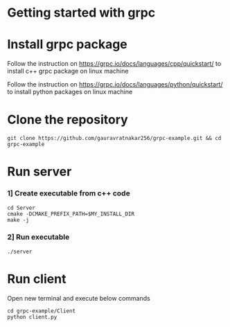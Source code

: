 # Getting started with grpc 

# Install grpc package 

Follow the instruction on https://grpc.io/docs/languages/cpp/quickstart/ to install c++ grpc package on linux machine

Follow the instruction on https://grpc.io/docs/languages/python/quickstart/ to install python packages on linux machine

# Clone the repository

```
git clone https://github.com/gauravratnakar256/grpc-example.git && cd grpc-example
```

# Run server

### 1] Create executable from c++ code

```
cd Server
cmake -DCMAKE_PREFIX_PATH=$MY_INSTALL_DIR
make -j
```

### 2] Run executable

```
./server
```

# Run client
Open new terminal and execute below commands

```
cd grpc-example/Client
python client.py
```





